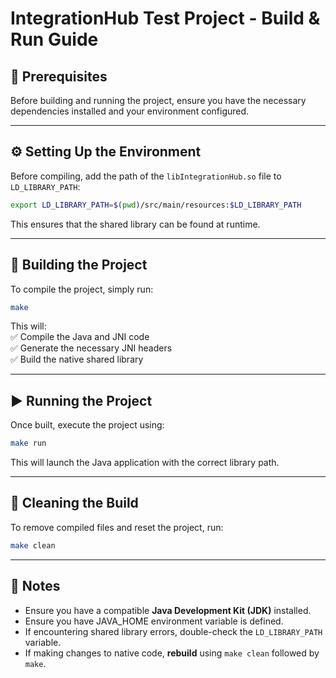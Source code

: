 
# **IntegrationHub Test Project - Build & Run Guide**  

## **📌 Prerequisites**  
Before building and running the project, ensure you have the necessary dependencies installed and your environment configured.  

---

## **⚙️ Setting Up the Environment**  

Before compiling, add the path of the `libIntegrationHub.so` file to `LD_LIBRARY_PATH`:  

```sh
export LD_LIBRARY_PATH=$(pwd)/src/main/resources:$LD_LIBRARY_PATH
```

This ensures that the shared library can be found at runtime.

---

## **🚀 Building the Project**  

To compile the project, simply run:  

```sh
make
```

This will:  
✅ Compile the Java and JNI code  
✅ Generate the necessary JNI headers  
✅ Build the native shared library  

---

## **▶️ Running the Project**  

Once built, execute the project using:  

```sh
make run
```

This will launch the Java application with the correct library path.

---

## **🔄 Cleaning the Build**  

To remove compiled files and reset the project, run:  

```sh
make clean
```

---

## **📢 Notes**  

- Ensure you have a compatible **Java Development Kit (JDK)** installed.
- Ensure you have JAVA_HOME environment variable is defined.
- If encountering shared library errors, double-check the `LD_LIBRARY_PATH` variable.  
- If making changes to native code, **rebuild** using `make clean` followed by `make`.  
